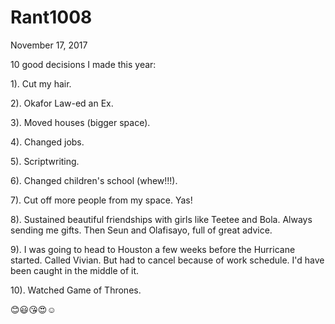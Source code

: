 # Rant1008


November 17, 2017

10 good decisions I made this year:

1). Cut my hair.

2). Okafor Law-ed an Ex.

3). Moved houses (bigger space).

4). Changed jobs.

5). Scriptwriting.

6). Changed children's school (whew!!!).

7). Cut off more people from my space. Yas!

8). Sustained beautiful friendships with girls like Teetee and Bola. Always sending me gifts. Then Seun and Olafisayo, full of great advice.

9). I was going to head to Houston a few weeks before the Hurricane started. Called Vivian. But had to cancel because of work schedule. I'd have been caught in the middle of it. 

10). Watched Game of Thrones.

😊😃😘😍☺